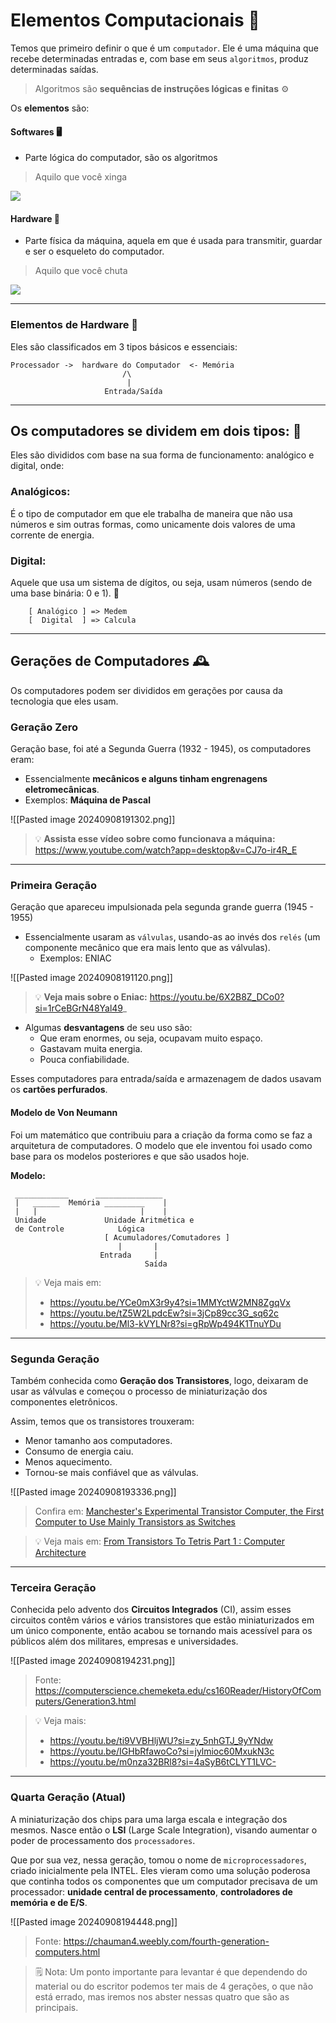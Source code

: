 # Elementos Computacionais 🔧

Temos que primeiro definir o que é um `computador`. Ele é uma máquina que recebe determinadas entradas e, com base em seus `algoritmos`, produz determinadas saídas. 

> Algoritmos são **sequências de instruções lógicas e finitas** ⚙️

Os **elementos** são:

#### Softwares 🖥️
- Parte lógica do computador, são os algoritmos

> Aquilo que você xinga

![](Tela-azul-da-morte-Windows-versao-Nana-Gouveia.jpg)

#### Hardware 🔌

- Parte física da máquina, aquela em que é usada para transmitir, guardar e ser o esqueleto do computador.

> Aquilo que você chuta


![](0e5d5a1a6a8bf2f10c4a715125466045.gif)

---
### Elementos de Hardware 🔧
Eles são classificados em 3 tipos básicos e essenciais:
```
Processador ->  hardware do Computador  <- Memória
                         /\
                          |
                     Entrada/Saída
```


---
## Os computadores se dividem em dois tipos: 🔖
Eles são divididos com base na sua forma de funcionamento: analógico e digital, onde:

### Analógicos:
É o tipo de computador em que ele trabalha de maneira que não usa números e sim outras formas, como unicamente dois valores de uma corrente de energia. 

### **Digital:** 
Aquele que usa um sistema de dígitos, ou seja, usam números (sendo de uma base binária: 0 e 1). 🔢

```
    [ Analógico ] => Medem 
    [  Digital  ] => Calcula
```


---

## Gerações de Computadores 🕰️
Os computadores podem ser divididos em gerações por causa da tecnologia que eles usam.

### Geração Zero 

Geração base, foi até a Segunda Guerra (1932 - 1945), os computadores eram:
- Essencialmente **mecânicos e alguns tinham engrenagens eletromecânicas**. 
- Exemplos: **Máquina de Pascal** 

![[Pasted image 20240908191302.png]]

> 💡 **Assista esse vídeo sobre como funcionava a máquina:** https://www.youtube.com/watch?app=desktop&v=CJ7o-ir4R_E


---

### Primeira Geração 

Geração que apareceu impulsionada pela segunda grande guerra (1945 - 1955)
- Essencialmente usaram as `válvulas`, usando-as ao invés dos `relés` (um componente mecânico que era mais lento que as válvulas). 
	- Exemplos: ENIAC     

![[Pasted image 20240908191120.png]]

> 💡 **Veja mais sobre o Eniac:** https://youtu.be/6X2B8Z_DCo0?si=1rCeBGrN48Yal49_ 

- Algumas **desvantagens** de seu uso são: 
    - Que eram enormes, ou seja, ocupavam muito espaço. 
    - Gastavam muita energia. 
    - Pouca confiabilidade. 

Esses computadores para entrada/saída e armazenagem de dados usavam os **cartões perfurados**. 
#### Modelo de Von Neumann 
Foi um matemático que contribuiu para a criação da forma como se faz a arquitetura de computadores. O modelo que ele inventou foi usado como base para os modelos posteriores e que são usados hoje.

**Modelo:**
```
 ____________      _______________     
 |   ______  Memória _________    |
 |   |                       |    |
 Unidade             Unidade Aritmética e
 de Controle            Lógica  
                     [ Acumuladores/Comutadores ]
                        |       |
                    Entrada     |
                              Saída  
```

> 💡 Veja mais em:
> -  https://youtu.be/YCe0mX3r9y4?si=1MMYctW2MN8ZgqVx
> - https://youtu.be/tZ5W2LpdcEw?si=3jCp89cc3G_sq62c
> - https://youtu.be/Ml3-kVYLNr8?si=gRpWp494K1TnuYDu

---
### Segunda Geração 

Também conhecida como **Geração dos Transistores**, logo, deixaram de usar as válvulas e começou o processo de miniaturização dos componentes eletrônicos.

Assim, temos que os transistores trouxeram:
- Menor tamanho aos computadores. 
- Consumo de energia caiu. 
- Menos aquecimento. 
- Tornou-se mais confiável que as válvulas. 

![[Pasted image 20240908193336.png]]

> Confira em: [Manchester's Experimental Transistor Computer, the First Computer to Use Mainly Transistors as Switches](https://www.historyofinformation.com/detail.php?entryid=4074)

> 💡 Veja mais em: [From Transistors To Tetris Part 1 : Computer Architecture](https://youtu.be/6caLyckwo7U?si=g8uCA5xnOTVmaQWD)

---
### Terceira Geração 

Conhecida pelo advento dos **Circuitos Integrados** (CI), assim esses circuitos contêm vários e vários transistores que estão miniaturizados em um único componente, então acabou se tornando mais acessível para os públicos além dos militares, empresas e universidades. 

![[Pasted image 20240908194231.png]]
> Fonte: https://computerscience.chemeketa.edu/cs160Reader/HistoryOfComputers/Generation3.html

> 💡 Veja mais:
> - https://youtu.be/ti9VVBHljWU?si=zy_5nhGTJ_9yYNdw
> - https://youtu.be/IGHbRfawoCo?si=jylmioc60MxukN3c
> - https://youtu.be/m0nza32BRl8?si=4aSyB6tCLYT1LVC-

---
### Quarta Geração (Atual) 

A miniaturização dos chips para uma larga escala e integração dos mesmos. Nasce então o **LSI** (Large Scale Integration), visando aumentar o poder de processamento dos `processadores`. 

Que por sua vez, nessa geração, tomou o nome de `microprocessadores`, criado inicialmente pela INTEL. Eles vieram como uma solução poderosa que continha todos os componentes que um computador precisava de um processador: **unidade central de processamento**, **controladores de memória e de E/S**. 

![[Pasted image 20240908194448.png]]
> Fonte: https://chauman4.weebly.com/fourth-generation-computers.html

> 🗒️ Nota:
> Um ponto importante para levantar é que dependendo do material ou do escritor
> podemos ter mais de 4 gerações, o que não está errado, mas iremos nos abster nessas
> quatro que são as principais.
